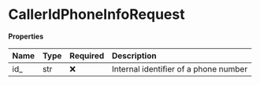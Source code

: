 # CallerIdPhoneInfoRequest

**Properties**

| Name | Type | Required | Description                           |
| :--- | :--- | :------- | :------------------------------------ |
| id\_ | str  | ❌       | Internal identifier of a phone number |

<!-- This file was generated by liblab | https://liblab.com/ -->
